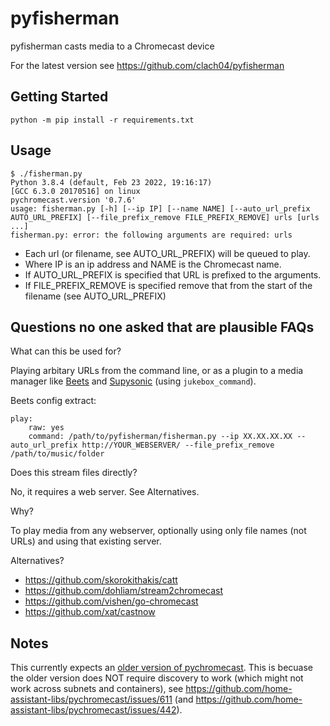 # pyfisherman

pyfisherman casts media to a Chromecast device

For the latest version see https://github.com/clach04/pyfisherman


## Getting Started

    python -m pip install -r requirements.txt


## Usage

    $ ./fisherman.py
    Python 3.8.4 (default, Feb 23 2022, 19:16:17)
    [GCC 6.3.0 20170516] on linux
    pychromecast.version '0.7.6'
    usage: fisherman.py [-h] [--ip IP] [--name NAME] [--auto_url_prefix AUTO_URL_PREFIX] [--file_prefix_remove FILE_PREFIX_REMOVE] urls [urls ...]
    fisherman.py: error: the following arguments are required: urls

  * Each url (or filename, see AUTO_URL_PREFIX) will be queued to play.
  * Where IP is an ip address and NAME is the Chromecast name.
  * If AUTO_URL_PREFIX is specified that URL is prefixed to the arguments.
  * If FILE_PREFIX_REMOVE is specified remove that from the start of the filename (see AUTO_URL_PREFIX)


## Questions no one asked that are plausible FAQs

What can this be used for?

Playing arbitary URLs from the command line, or as a plugin to a media manager like [Beets](https://github.com/beetbox/beets) and [Supysonic](https://github.com/spl0k/supysonic) (using `jukebox_command`).

Beets config extract:

    play:
        raw: yes
        command: /path/to/pyfisherman/fisherman.py --ip XX.XX.XX.XX --auto_url_prefix http://YOUR_WEBSERVER/ --file_prefix_remove /path/to/music/folder


Does this stream files directly?

No, it requires a web server. See Alternatives.

Why?

To play media from any webserver, optionally using only file names (not URLs) and using that existing server.

Alternatives?

  * https://github.com/skorokithakis/catt
  * https://github.com/dohliam/stream2chromecast
  * https://github.com/vishen/go-chromecast
  * https://github.com/xat/castnow


## Notes



This currently expects an [older version of pychromecast](https://github.com/home-assistant-libs/pychromecast/tags?after=7.7.1). This is becuase the older version does NOT require discovery to work (which might not work across subnets and containers), see https://github.com/home-assistant-libs/pychromecast/issues/611 (and https://github.com/home-assistant-libs/pychromecast/issues/442).
